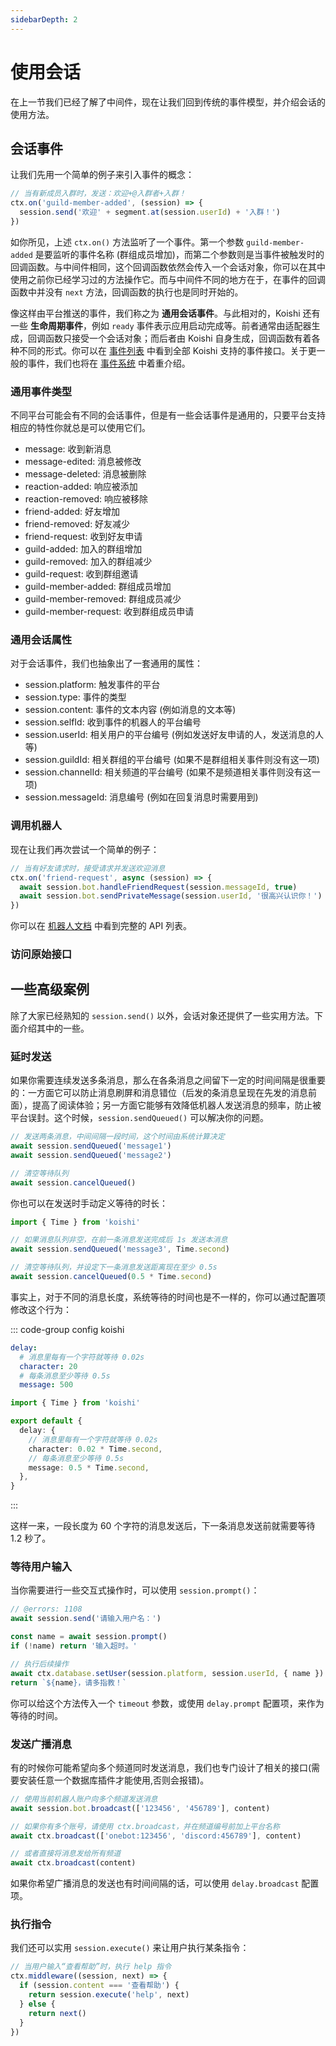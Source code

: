 ```yaml
---
sidebarDepth: 2
---
```


# 使用会话

在上一节我们已经了解了中间件，现在让我们回到传统的事件模型，并介绍会话的使用方法。

## 会话事件

让我们先用一个简单的例子来引入事件的概念：

```ts
// 当有新成员入群时，发送：欢迎+@入群者+入群！
ctx.on('guild-member-added', (session) => {
  session.send('欢迎' + segment.at(session.userId) + '入群！')
})
```

如你所见，上述 `ctx.on()` 方法监听了一个事件。第一个参数 `guild-member-added` 是要监听的事件名称 (群组成员增加)，而第二个参数则是当事件被触发时的回调函数。与中间件相同，这个回调函数依然会传入一个会话对象，你可以在其中使用之前你已经学习过的方法操作它。而与中间件不同的地方在于，在事件的回调函数中并没有 `next` 方法，回调函数的执行也是同时开始的。

像这样由平台推送的事件，我们称之为 **通用会话事件**。与此相对的，Koishi 还有一些 **生命周期事件**，例如 `ready` 事件表示应用启动完成等。前者通常由适配器生成，回调函数只接受一个会话对象；而后者由 Koishi 自身生成，回调函数有着各种不同的形式。你可以在 [事件列表](../../api/core/events.md) 中看到全部 Koishi 支持的事件接口。关于更一般的事件，我们也将在 [事件系统](../plugin/lifecycle.md) 中着重介绍。

### 通用事件类型

不同平台可能会有不同的会话事件，但是有一些会话事件是通用的，只要平台支持相应的特性你就总是可以使用它们。

- message: 收到新消息
- message-edited: 消息被修改
- message-deleted: 消息被删除
- reaction-added: 响应被添加
- reaction-removed: 响应被移除
- friend-added: 好友增加
- friend-removed: 好友减少
- friend-request: 收到好友申请
- guild-added: 加入的群组增加
- guild-removed: 加入的群组减少
- guild-request: 收到群组邀请
- guild-member-added: 群组成员增加
- guild-member-removed: 群组成员减少
- guild-member-request: 收到群组成员申请

### 通用会话属性

对于会话事件，我们也抽象出了一套通用的属性：

- session.platform: 触发事件的平台
- session.type: 事件的类型
- session.content: 事件的文本内容 (例如消息的文本等)
- session.selfId: 收到事件的机器人的平台编号
- session.userId: 相关用户的平台编号 (例如发送好友申请的人，发送消息的人等)
- session.guildId: 相关群组的平台编号 (如果不是群组相关事件则没有这一项)
- session.channelId: 相关频道的平台编号 (如果不是频道相关事件则没有这一项)
- session.messageId: 消息编号 (例如在回复消息时需要用到)

### 调用机器人

现在让我们再次尝试一个简单的例子：

```ts
// 当有好友请求时，接受请求并发送欢迎消息
ctx.on('friend-request', async (session) => {
  await session.bot.handleFriendRequest(session.messageId, true)
  await session.bot.sendPrivateMessage(session.userId, '很高兴认识你！')
})
```

你可以在 [机器人文档](../../api/core/bot.md) 中看到完整的 API 列表。

### 访问原始接口

## 一些高级案例

除了大家已经熟知的 `session.send()` 以外，会话对象还提供了一些实用方法。下面介绍其中的一些。

### 延时发送

如果你需要连续发送多条消息，那么在各条消息之间留下一定的时间间隔是很重要的：一方面它可以防止消息刷屏和消息错位（后发的条消息呈现在先发的消息前面），提高了阅读体验；另一方面它能够有效降低机器人发送消息的频率，防止被平台误封。这个时候，`session.sendQueued()` 可以解决你的问题。

```ts
// 发送两条消息，中间间隔一段时间，这个时间由系统计算决定
await session.sendQueued('message1')
await session.sendQueued('message2')

// 清空等待队列
await session.cancelQueued()
```

你也可以在发送时手动定义等待的时长：

```ts
import { Time } from 'koishi'

// 如果消息队列非空，在前一条消息发送完成后 1s 发送本消息
await session.sendQueued('message3', Time.second)

// 清空等待队列，并设定下一条消息发送距离现在至少 0.5s
await session.cancelQueued(0.5 * Time.second)
```

事实上，对于不同的消息长度，系统等待的时间也是不一样的，你可以通过配置项修改这个行为：

::: code-group config koishi
```yaml
delay:
  # 消息里每有一个字符就等待 0.02s
  character: 20
  # 每条消息至少等待 0.5s
  message: 500
```
```ts
import { Time } from 'koishi'

export default {
  delay: {
    // 消息里每有一个字符就等待 0.02s
    character: 0.02 * Time.second,
    // 每条消息至少等待 0.5s
    message: 0.5 * Time.second,
  },
}
```
:::

这样一来，一段长度为 60 个字符的消息发送后，下一条消息发送前就需要等待 1.2 秒了。

### 等待用户输入

当你需要进行一些交互式操作时，可以使用 `session.prompt()`：

```ts
// @errors: 1108
await session.send('请输入用户名：')

const name = await session.prompt()
if (!name) return '输入超时。'

// 执行后续操作
await ctx.database.setUser(session.platform, session.userId, { name })
return `${name}，请多指教！`
```

你可以给这个方法传入一个 `timeout` 参数，或使用 `delay.prompt` 配置项，来作为等待的时间。

### 发送广播消息

有的时候你可能希望向多个频道同时发送消息，我们也专门设计了相关的接口(需要安装任意一个数据库插件才能使用,否则会报错)。

```ts
// 使用当前机器人账户向多个频道发送消息
await session.bot.broadcast(['123456', '456789'], content)

// 如果你有多个账号，请使用 ctx.broadcast，并在频道编号前加上平台名称
await ctx.broadcast(['onebot:123456', 'discord:456789'], content)

// 或者直接将消息发给所有频道
await ctx.broadcast(content)
```

如果你希望广播消息的发送也有时间间隔的话，可以使用 `delay.broadcast` 配置项。

### 执行指令

我们还可以实用 `session.execute()` 来让用户执行某条指令：

```ts
// 当用户输入“查看帮助”时，执行 help 指令
ctx.middleware((session, next) => {
  if (session.content === '查看帮助') {
    return session.execute('help', next)
  } else {
    return next()
  }
})
```
